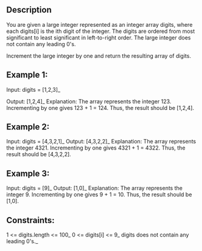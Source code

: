 ## Description

You are given a large integer represented as an integer array digits, where each digits[i] is the ith digit of the integer. The digits are ordered from most significant to least significant in left-to-right order. The large integer does not contain any leading 0's.

Increment the large integer by one and return the resulting array of digits.

## Example 1:

Input: digits = [1,2,3]\_

Output: [1,2,4]\_
Explanation: The array represents the integer 123.
Incrementing by one gives 123 + 1 = 124.
Thus, the result should be [1,2,4]. </sup>

## Example 2:

Input: digits = [4,3,2,1]\_
Output: [4,3,2,2]\_
Explanation: The array represents the integer 4321.
Incrementing by one gives 4321 + 1 = 4322.
Thus, the result should be [4,3,2,2].

## Example 3:

Input: digits = [9]\_
Output: [1,0]\_
Explanation: The array represents the integer 9.
Incrementing by one gives 9 + 1 = 10.
Thus, the result should be [1,0].

## Constraints:

1 <= digits.length <= 100\_
0 <= digits[i] <= 9\_
digits does not contain any leading 0's.\_
